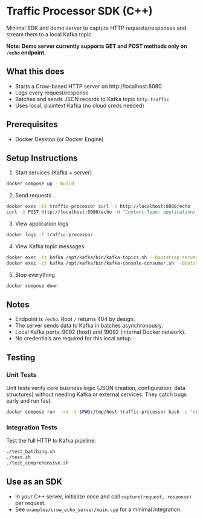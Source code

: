 # Traffic Processor SDK (C++)

Minimal SDK and demo server to capture HTTP requests/responses and stream them to a local Kafka topic.

**Note: Demo server currently supports GET and POST methods only on `/echo` endpoint.**

## What this does

- Starts a Crow-based HTTP server on http://localhost:8080
- Logs every request/response
- Batches and sends JSON records to Kafka topic `http.traffic`
- Uses local, plaintext Kafka (no cloud creds needed)

## Prerequisites

- Docker Desktop (or Docker Engine)

## Setup Instructions

1. Start services (Kafka + server)

```bash
docker compose up --build
```

2. Send requests

```bash
docker exec -it traffic-processor curl -s http://localhost:8080/echo
curl -X POST http://localhost:8080/echo -H "Content-Type: application/json" -d '{"hello":"world"}'
```

3. View application logs

```bash
docker logs -f traffic-processor
```

4. View Kafka topic messages

```bash
docker exec -it kafka /opt/kafka/bin/kafka-topics.sh --bootstrap-server localhost:19092 --list
docker exec -it kafka /opt/kafka/bin/kafka-console-consumer.sh --bootstrap-server localhost:19092 --topic http.traffic --from-beginning
```

5. Stop everything

```bash
docker compose down
```

## Notes

- Endpoint is `/echo`. Root `/` returns 404 by design.
- The server sends data to Kafka in batches asynchronously.
- Local Kafka ports: 9092 (host) and 19092 (internal Docker network).
- No credentials are required for this local setup.

## Testing

### Unit Tests

Unit tests verify core business logic (JSON creation, configuration, data structures) without needing Kafka or external services. They catch bugs early and run fast.

```bash
docker compose run --rm -v $PWD:/tmp/host traffic-processor bash -c "cp /tmp/host/run_unit_tests.cpp /app/ && cd /app && g++ -std=c++17 -I include -I /usr/include/nlohmann run_unit_tests.cpp src/sdk.cpp src/kafka_producer.cpp -lrdkafka -lfmt -lpthread -o unit_tests_simple && ./unit_tests_simple"
```

### Integration Tests

Test the full HTTP to Kafka pipeline:

```bash
./test_batching.sh
./test.sh
./test_comprehensive.sh
```

## Use as an SDK

- In your C++ server, initialize once and call `capture(request, response)` per request.
- See `examples/crow_echo_server/main.cpp` for a minimal integration.
